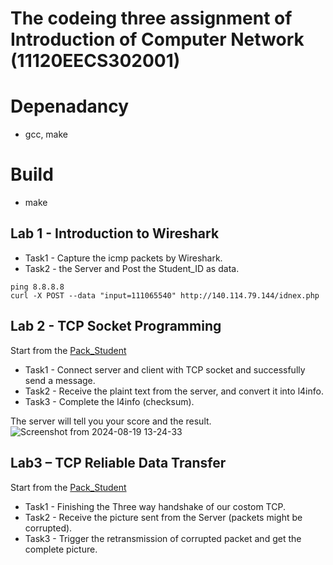 # The codeing three assignment of Introduction of Computer Network (11120EECS302001)
# Depenadancy
* gcc, make
# Build
* make
## Lab 1 - Introduction to Wireshark
* Task1 - Capture the icmp packets by Wireshark.
* Task2 - the Server and Post the Student_ID as data.
```
ping 8.8.8.8
curl -X POST --data "input=111065540" http://140.114.79.144/idnex.php
```
## Lab 2 - TCP Socket Programming
Start from the [Pack_Student](./lab2/Pack_student)
* Task1 - Connect server and client with TCP socket and successfully send a
 message.
* Task2 - Receive the plaint text from the server, and convert it into l4info.
* Task3 - Complete the l4info (checksum).

The server will tell you your score and the result.
![Screenshot from 2024-08-19 13-24-33](https://github.com/user-attachments/assets/c8f935e8-347c-418d-bef9-04d254634e8d)

## Lab3 – TCP Reliable Data Transfer
Start from the [Pack_Student](./lab3/pack_student)
* Task1 - Finishing the Three way handshake of our costom TCP.
* Task2 - Receive the picture sent from the Server (packets might be corrupted).
* Task3 - Trigger the retransmission of corrupted packet and get the complete picture.

